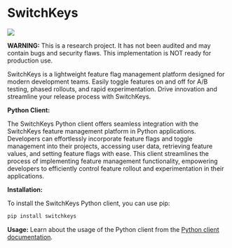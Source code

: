 # **SwitchKeys**

<a href="https://github.com/Mahmoud-Emad/Switchkeys/blob/development/LICENSE"><img src="https://img.shields.io/badge/license-MIT-blue.svg"></a>

**WARNING:** This is a research project. It has not been audited and may contain bugs and security flaws. This implementation is NOT ready for production use.

SwitchKeys is a lightweight feature flag management platform designed for modern development teams. Easily toggle features on and off for A/B testing, phased rollouts, and rapid experimentation. Drive innovation and streamline your release process with SwitchKeys.

**Python Client:**

The SwitchKeys Python client offers seamless integration with the SwitchKeys feature management platform in Python applications. Developers can effortlessly incorporate feature flags and toggle management into their projects, accessing user data, retrieving feature values, and setting feature flags with ease. This client streamlines the process of implementing feature management functionality, empowering developers to efficiently control feature rollout and experimentation in their applications.

**Installation:**

To install the SwitchKeys Python client, you can use pip:

```bash
pip install switchkeys
```

**Usage:**
Learn about the usage of the Python client from the [Python client documentation](./docs/python-client.md).
